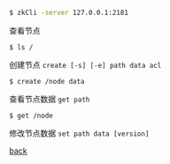 ```sh
$ zkCli -server 127.0.0.1:2181
```

查看节点  
```
$ ls /
```

创建节点  `create [-s] [-e] path data acl`  
```
$ create /node data
```

查看节点数据 `get path`   
```
$ get /node
```

修改节点数据 `set path data [version]`

[back](../5.md)  